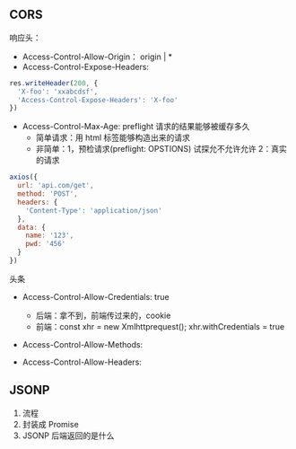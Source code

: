 ## CORS
响应头：
- Access-Control-Allow-Origin： origin | *
- Access-Control-Expose-Headers:

```js
res.writeHeader(200, {
  'X-foo': 'xxabcdsf',
  'Access-Control-Expose-Headers': 'X-foo'
})
```
- Access-Control-Max-Age: preflight 请求的结果能够被缓存多久
  - 简单请求：用 html 标签能够构造出来的请求
  - 非简单：1，预检请求(preflight: OPSTIONS) 试探允不允许允许 2：真实的请求
```js
axios({
  url: 'api.com/get',
  method: 'POST',
  headers: {
    'Content-Type': 'application/json'
  },
  data: {
    name: '123',
    pwd: '456'
  }
})
```

头条
- Access-Control-Allow-Credentials: true
  - 后端：拿不到，前端传过来的，cookie
  - 前端：const xhr = new Xmlhttprequest(); xhr.withCredentials = true

- Access-Control-Allow-Methods: 
- Access-Control-Allow-Headers: 


## JSONP
1. 流程
2. 封装成 Promise
3. JSONP 后端返回的是什么